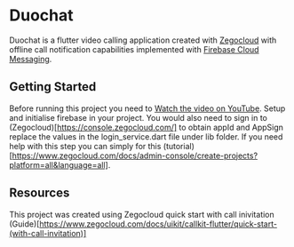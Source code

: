 # Duochat

Duochat is a flutter video calling application created with <a  href=https://www.zegocloud.com/docs/uikit/callkit-flutter/quick-start-(with-call-invitation)>Zegocloud</a>  with offline call notification capabilities implemented with  [Firebase Cloud Messaging](https://firebase.google.com/docs/cloud-messaging?hl=en&authuser=0). 

## Getting Started

Before running this project you need to [Watch the video on YouTube]([https://youtu.be/YOUTUBE_VIDEO_ID](https://youtu.be/FkFvQ0SaT1I)). Setup and initialise firebase in your project. 
You would also need to sign in to (Zegocloud)[https://console.zegocloud.com/] to obtain appId and AppSign replace the values in the login_service.dart file  under lib folder. 
If you need help with this step you can simply for this (tutorial)[https://www.zegocloud.com/docs/admin-console/create-projects?platform=all&language=all].

## Resources

This project was created  using Zegocloud quick start with call inivitation (Guide)[https://www.zegocloud.com/docs/uikit/callkit-flutter/quick-start-(with-call-invitation)]
